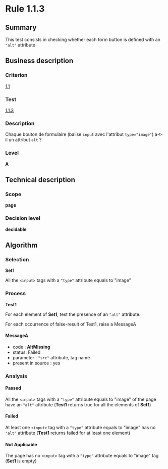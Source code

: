 # Rule 1.1.3

## Summary

This test consists in checking whether each form button is defined with an `"alt"` attribute

## Business description

### Criterion

[1.1](http://references.modernisation.gouv.fr/sites/default/files/RGAA3_RC2-1/referentiel_technique.htm#crit-1-1)

### Test

[1.1.3](http://references.modernisation.gouv.fr/sites/default/files/RGAA3_RC2-1/referentiel_technique.htm#test-1-1-3)

### Description

Chaque bouton de formulaire (balise `input` avec l'attribut `type="image"`) a-t-il un attribut `alt` ?

### Level

**A**

## Technical description

### Scope

**page**

### Decision level

**decidable**

## Algorithm

### Selection

**Set1**

All the `<input>` tags with a `"type"` attribute equals to "image"

### Process

**Test1**

For each element of **Set1**, test the presence of an `"alt"` attribute.

For each occurrence of false-result of Test1, raise a MessageA

#### MessageA 

-    code : **AltMissing** 
-    status: Failed
-    parameter : `"src"` attribute, tag name
-    present in source : yes

### Analysis

#### Passed

All the `<input>` tags with a `"type"` attribute equals to "image" of the page have an `"alt"` attribute (**Test1** returns true for all the elements of **Set1**)

#### Failed

At least one `<input>` tag with a `"type"` attribute equals to "image" has no `"alt"` attribute (**Test1** returns failed for at least one element)

#### Not Applicable

The page has no `<input>` tag with a `"type"` attribute equals to "image" tag (**Set1** is empty)
